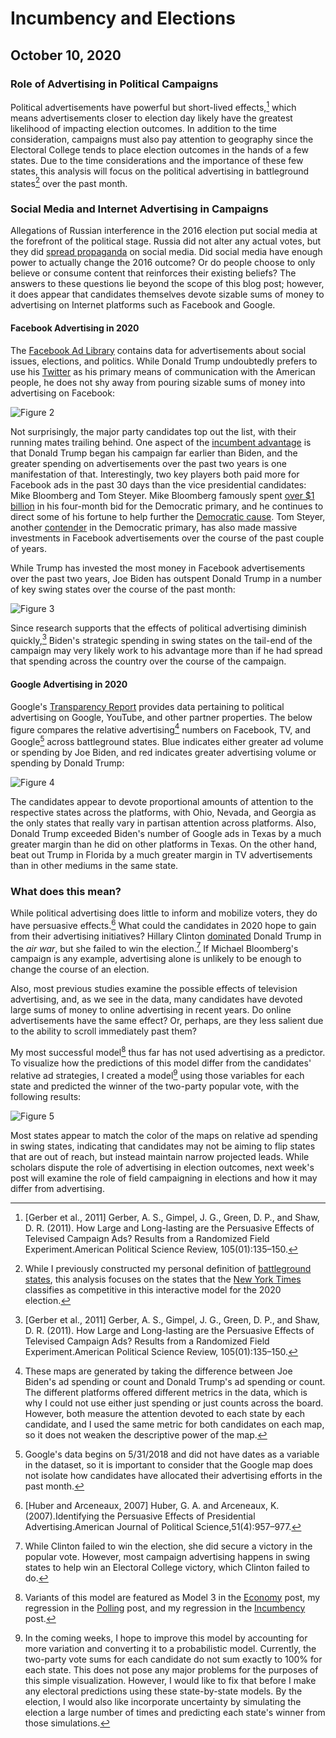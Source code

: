 # Incumbency and Elections
## October 10, 2020


### Role of Advertising in Political Campaigns

Political advertisements have powerful but short-lived effects,[^gerber] which means advertisements closer to election day likely have the greatest likelihood of impacting election outcomes. In addition to the time consideration, campaigns must also pay attention to geography since the Electoral College tends to place election outcomes in the hands of a few states. Due to the time considerations and the importance of these few states, this analysis will focus on the political advertising in battleground states[^battleground] over the past month.

### Social Media and Internet Advertising in Campaigns

Allegations of Russian interference in the 2016 election put social media at the forefront of the political stage. Russia did not alter any actual votes, but they did [spread propaganda](https://time.com/5565991/russia-influence-2016-election/) on social media. Did social media have enough power to actually change the 2016 outcome? Or do people choose to only believe or consume content that reinforces their existing beliefs? The answers to these questions lie beyond the scope of this blog post; however, it does appear that candidates themselves devote sizable sums of money to advertising on Internet platforms such as Facebook and Google.

#### Facebook Advertising in 2020

The [Facebook Ad Library](https://www.facebook.com/ads/library/?active_status=all&ad_type=political_and_issue_ads&country=US) contains data for advertisements about social issues, elections, and politics. While Donald Trump undoubtedly prefers to use his [Twitter](https://twitter.com/realDonaldTrump?ref_src=twsrc%5Egoogle%7Ctwcamp%5Eserp%7Ctwgr%5Eauthor) as his primary means of communication with the American people, he does not shy away from pouring sizable sums of money into advertising on Facebook:

![Figure 2](../figures/ads/top_fb_spenders.jpg)

Not surprisingly, the major party candidates top out the list, with their running mates trailing behind. One aspect of the [incumbent advantage](../posts/incumbency.md) is that Donald Trump began his campaign far earlier than Biden, and the greater spending on advertisements over the past two years is one manifestation of that. Interestingly, two key players both paid more for Facebook ads in the past 30 days than the vice presidential candidates: Mike Bloomberg and Tom Steyer. Mike Bloomberg famously spent [over $1 billion](https://abcnews.go.com/Politics/mike-bloomberg-spent-billion-month-presidential-campaign-filing/story?id=70252435) in his four-month bid for the Democratic primary, and he continues to direct some of his fortune to help further the [Democratic cause](https://abcnews.go.com/Politics/mike-bloomberg-spent-billion-month-presidential-campaign-filing/story?id=70252435). Tom Steyer, another [contender](https://www.npr.org/2020/02/29/801952931/tom-steyer-to-drop-out-of-2020-presidential-race) in the Democratic primary, has also made massive investments in Facebook advertisements over the course of the past couple of years.

While Trump has invested the most money in Facebook advertisements over the past two years, Joe Biden has outspent Donald Trump in a number of key swing states over the course of the past month:

![Figure 3](../figures/ads/fb_spend_swing.jpg)

Since research supports that the effects of political advertising diminish quickly,[^gerber] Biden's strategic spending in swing states on the tail-end of the campaign may very likely work to his advantage more than if he had spread that spending across the country over the course of the campaign.

#### Google Advertising in 2020

Google's [Transparency Report](https://transparencyreport.google.com/political-ads/region/US) provides data pertaining to political advertising on Google, YouTube, and other partner properties. The below figure compares the relative advertising[^relative] numbers on Facebook, TV, and Google[^google-data] across battleground states. Blue indicates either greater ad volume or spending by Joe Biden, and red indicates greater advertising volume or spending by Donald Trump:

![Figure 4](../figures/ads/ad_maps.jpg)

The candidates appear to devote proportional amounts of attention to the respective states across the platforms, with Ohio, Nevada, and Georgia as the only states that really vary in partisan attention across platforms. Also, Donald Trump exceeded Biden's number of Google ads in Texas by a much greater margin than he did on other platforms in Texas. On the other hand, beat out Trump in Florida by a much greater margin in TV advertisements than in other mediums in the same state. 

### What does this mean?

While political advertising does little to inform and mobilize voters, they do have persuasive effects.[^huber] What could the candidates in 2020 hope to gain from their advertising initiatives? Hillary Clinton [dominated](https://mediaproject.wesleyan.edu/nov-2016/?utm_source=feedburner&utm_medium=feed&utm_campaign=Feed%3A%20WesleyanMediaProject%20%28Wesleyan%20Media%20Project%29) Donald Trump in the *air war*, but she failed to win the election.[^clinton] If Michael Bloomberg's campaign is any example, advertising alone is unlikely to be enough to change the course of an election. 

Also, most previous studies examine the possible effects of television advertising, and, as we see in the data, many candidates have devoted large sums of money to online advertising in recent years. Do online advertisements have the same effect? Or, perhaps, are they less salient due to the ability to scroll immediately past them?

My most successful model[^model] thus far has not used advertising as a predictor. To visualize how the predictions of this model differ from the candidates' relative ad strategies, I created a model[^improve] using those variables for each state and predicted the winner of the two-party popular vote, with the following results:  

![Figure 5](../figures/ads/prediction_map.jpg)

Most states appear to match the color of the maps on relative ad spending in swing states, indicating that candidates may not be aiming to flip states that are out of reach, but instead maintain narrow projected leads. While scholars dispute the role of advertising in election outcomes, next week's post will examine the role of field campaigning in elections and how it may differ from advertising. 



[^gerber]: [Gerber et al., 2011] Gerber, A. S., Gimpel, J. G., Green, D. P., and Shaw, D. R. (2011). How Large and Long-lasting are the Persuasive Effects of Televised Campaign Ads? Results from a Randomized Field Experiment.American Political Science Review, 105(01):135–150.

[^battleground]: While I previously constructed my personal definition of [battleground states](../posts/intro.md), this analysis focuses on the states that the [New York Times](https://www.nytimes.com/interactive/2020/us/elections/election-states-biden-trump.html) classifies as competitive in this interactive model for the 2020 election.

[^relative]: These maps are generated by taking the difference between Joe Biden's ad spending or count and Donald Trump's ad spending or count. The different platforms offered different metrics in the data, which is why I could not use either just spending or just counts across the board. However, both measure the attention devoted to each state by each candidate, and I used the same metric for both candidates on each map, so it does not weaken the descriptive power of the map. 

[^google-data]: Google's data begins on 5/31/2018 and did not have dates as a variable in the dataset, so it is important to consider that the Google map does not isolate how candidates have allocated their advertising efforts in the past month.

[^huber]: [Huber and Arceneaux, 2007] Huber, G. A. and Arceneaux, K. (2007).Identifying the Persuasive Effects of Presidential Advertising.American Journal of Political Science,51(4):957–977.

[^clinton]: While Clinton failed to win the election, she did secure a victory in the popular vote. However, most campaign advertising happens in swing states to help win an Electoral College victory, which Clinton failed to do.

[^model]: Variants of this model are featured as Model 3 in the [Economy](economy.md) post, my regression in the [Polling](polling.md) post, and my regression in the [Incumbency](incumbency.md) post.

[^improve]: In the coming weeks, I hope to improve this model by accounting for more variation and converting it to a probabilistic model. Currently, the two-party vote sums for each candidate do not sum exactly to 100% for each state. This does not pose any major problems for the purposes of this simple visualization. However, I would like to fix that before I make any electoral predictions using these state-by-state models. By the election, I would also like incorporate uncertainty by simulating the election a large number of times and predicting each state's winner from those simulations.
